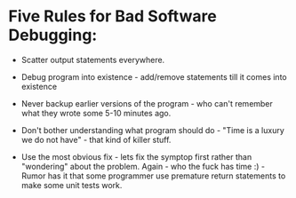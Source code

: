 Five Rules for Bad Software Debugging:
======================================

* Scatter output statements everywhere.

* Debug program into existence - add/remove statements till it comes into existence

* Never backup earlier versions of the program - who can't remember what they wrote some 5-10 minutes ago.

* Don't bother understanding what program should do - "Time is a luxury we do not have" - that kind of killer stuff.

* Use the most obvious fix - lets fix the symptop first rather than "wondering" about the problem. Again - who the fuck has time :) - Rumor has it that some programmer use premature return statements to make some unit tests work.

